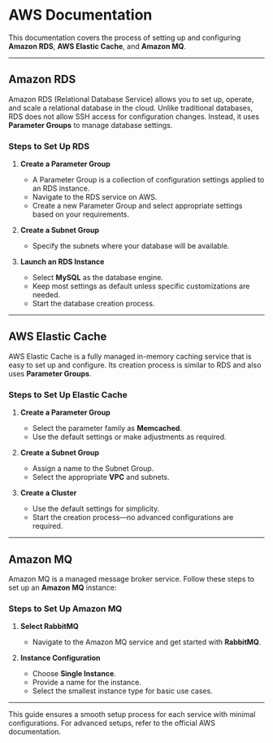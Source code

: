 # AWS Documentation  

This documentation covers the process of setting up and configuring **Amazon RDS**, **AWS Elastic Cache**, and **Amazon MQ**.  

---

## Amazon RDS  

Amazon RDS (Relational Database Service) allows you to set up, operate, and scale a relational database in the cloud. Unlike traditional databases, RDS does not allow SSH access for configuration changes. Instead, it uses **Parameter Groups** to manage database settings.  

### Steps to Set Up RDS  
1. **Create a Parameter Group**  
   - A Parameter Group is a collection of configuration settings applied to an RDS instance.  
   - Navigate to the RDS service on AWS.  
   - Create a new Parameter Group and select appropriate settings based on your requirements.  

2. **Create a Subnet Group**  
   - Specify the subnets where your database will be available.  

3. **Launch an RDS Instance**  
   - Select **MySQL** as the database engine.  
   - Keep most settings as default unless specific customizations are needed.  
   - Start the database creation process.  

---

## AWS Elastic Cache  

AWS Elastic Cache is a fully managed in-memory caching service that is easy to set up and configure. Its creation process is similar to RDS and also uses **Parameter Groups**.  

### Steps to Set Up Elastic Cache  

1. **Create a Parameter Group**  
   - Select the parameter family as **Memcached**.  
   - Use the default settings or make adjustments as required.  

2. **Create a Subnet Group**  
   - Assign a name to the Subnet Group.  
   - Select the appropriate **VPC** and subnets.  

3. **Create a Cluster**  
   - Use the default settings for simplicity.  
   - Start the creation process—no advanced configurations are required.  

---

## Amazon MQ  

Amazon MQ is a managed message broker service. Follow these steps to set up an **Amazon MQ** instance:  

### Steps to Set Up Amazon MQ  

1. **Select RabbitMQ**  
   - Navigate to the Amazon MQ service and get started with **RabbitMQ**.  

2. **Instance Configuration**  
   - Choose **Single Instance**.  
   - Provide a name for the instance.  
   - Select the smallest instance type for basic use cases.  

---

This guide ensures a smooth setup process for each service with minimal configurations. For advanced setups, refer to the official AWS documentation.  

